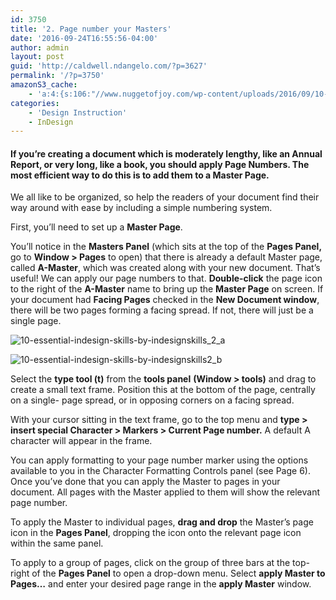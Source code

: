 ```yaml
---
id: 3750
title: '2. Page number your Masters'
date: '2016-09-24T16:55:56-04:00'
author: admin
layout: post
guid: 'http://caldwell.ndangelo.com/?p=3627'
permalink: '/?p=3750'
amazonS3_cache:
    - 'a:4:{s:106:"//www.nuggetofjoy.com/wp-content/uploads/2016/09/10-Essential-InDesign-Skills-by-InDesignSkills_2_a-68.jpg";a:2:{s:2:"id";s:4:"3888";s:11:"source_type";s:13:"media-library";}s:127:"//image-control-storage.s3.amazonaws.com/blog-images/2016/09/27190401/10-Essential-InDesign-Skills-by-InDesignSkills_2_a-68.jpg";a:2:{s:2:"id";s:4:"3888";s:11:"source_type";s:13:"media-library";}s:105:"//www.nuggetofjoy.com/wp-content/uploads/2016/09/10-Essential-InDesign-Skills-by-InDesignSkills2_b-68.jpg";a:2:{s:2:"id";s:4:"3889";s:11:"source_type";s:13:"media-library";}s:126:"//image-control-storage.s3.amazonaws.com/blog-images/2016/09/27190359/10-Essential-InDesign-Skills-by-InDesignSkills2_b-68.jpg";a:2:{s:2:"id";s:4:"3889";s:11:"source_type";s:13:"media-library";}}'
categories:
    - 'Design Instruction'
    - InDesign
---
```


#### If you’re creating a document which is moderately lengthy, like an Annual Report, or very long, like a book, you should apply Page Numbers. The most efficient way to do this is to add them to a Master Page.

We all like to be organized, so help the readers of your document find their way around with ease by including a simple numbering system.

First, you’ll need to set up a **Master Page**.

You’ll notice in the **Masters Panel** (which sits at the top of the **Pages Panel,** go to **Window &gt; Pages** to open) that there is already a default Master page, called **A-Master**, which was created along with your new document. That’s useful! We can apply our page numbers to that. **Double-click** the page icon to the right of the **A-Master** name to bring up the **Master Page** on screen. If your document had **Facing Pages** checked in the **New Document window**, there will be two pages forming a facing spread. If not, there will just be a single page.

![10-essential-indesign-skills-by-indesignskills_2_a](https://image-control-storage.s3.amazonaws.com/blog-images/2016/09/27190401/10-Essential-InDesign-Skills-by-InDesignSkills_2_a-68.jpg)

![10-essential-indesign-skills-by-indesignskills2_b](https://image-control-storage.s3.amazonaws.com/blog-images/2016/09/27190359/10-Essential-InDesign-Skills-by-InDesignSkills2_b-68.jpg)

Select the **type tool (t)** from the **tools panel** **(Window &gt; tools)** and drag to create a small text frame. Position this at the bottom of the page, centrally on a single- page spread, or in opposing corners on a facing spread.

With your cursor sitting in the text frame, go to the top menu and **type &gt; insert special Character &gt; Markers &gt; Current Page number.** A default A character will appear in the frame.

You can apply formatting to your page number marker using the options available to you in the Character Formatting Controls panel (see Page 6). Once you’ve done that you can apply the Master to pages in your document. All pages with the Master applied to them will show the relevant page number.

To apply the Master to individual pages, **drag and drop** the Master’s page icon in the **Pages Panel**, dropping the icon onto the relevant page icon within the same panel.

To apply to a group of pages, click on the group of three bars at the top-right of the **Pages Panel** to open a drop-down menu. Select **apply Master to Pages…** and enter your desired page range in the **apply Master** window.